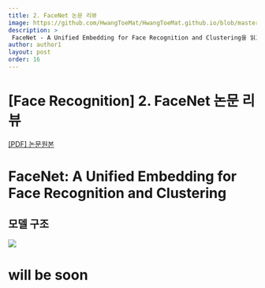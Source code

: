 ```yaml
---
title: 2. FaceNet 논문 리뷰
image: https://github.com/HwangToeMat/HwangToeMat.github.io/blob/master/Paper-Review/image/FaceNet/img0.png?raw=true
description: >
 FaceNet - A Unified Embedding for Face Recognition and Clustering을 읽고 논문 주요내용을 정리해본다.
author: author1
layout: post
order: 16
---
```

# [Face Recognition] 2. FaceNet 논문 리뷰

<a href="https://arxiv.org/abs/1503.03832.pdf">[PDF] 논문원본</a>

# FaceNet: A Unified Embedding for Face Recognition and Clustering

## 모델 구조

<img src="https://github.com/HwangToeMat/HwangToeMat.github.io/blob/master/Paper-Review/image/FaceNet/img1.png?raw=true" style="max-width:100%;margin-left: auto; margin-right: auto; display: block;">

# will be soon
